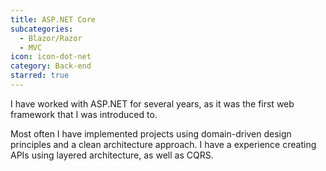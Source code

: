 ```yaml
---
title: ASP.NET Core
subcategories:
  - Blazor/Razor
  - MVC
icon: icon-dot-net
category: Back-end
starred: true
---
```

I have worked with ASP.NET for several years, as it was the first web framework that I was introduced to. 

Most often I have implemented projects using domain-driven design principles and a clean architecture approach. I have a experience creating APIs using layered architecture, as well as CQRS.
